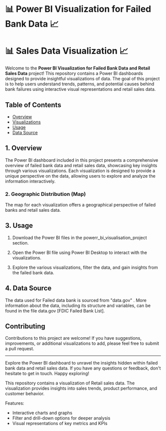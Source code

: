 # 📊 Power BI Visualization for Failed Bank Data 📈
# 📊 Sales Data Visualization 📈


Welcome to the **Power BI Visualization for Failed Bank Data and Retail Sales Data** project! This repository contains a Power BI dashboards designed to provide insightful visualizations of data. The goal of this project is to help users understand trends, patterns, and potential causes behind bank failures using interactive visual representations and retail sales data.

## Table of Contents

- [Overview](#overview)
- [Visualizations](#visualizations)
- [Usage](#usage)
- [Data Source](#data-source)

## 1. Overview

The Power BI dashboard included in this project presents a comprehensive overview of failed bank data and retail sales data, showcasing key insights through various visualizations. Each visualization is designed to provide a unique perspective on the data, allowing users to explore and analyze the information interactively.


### 2. Geographic Distribution (Map)

The map for each visualization offers a geographical perspective of failed banks and retail sales data.


## 3. Usage

1. Download the Power BI files in the powerr_bi_visualisation_project section.
   
2. Open the Power BI file using Power BI Desktop to interact with the visualizations.

3. Explore the various visualizations, filter the data, and gain insights from the failed bank data.

## 4. Data Source

The data used for Failed data bank is sourced from "data.gov" . More information about the data, including its structure and variables, can be found in the file data.gov [FDIC Failed Bank List].

## Contributing

Contributions to this project are welcome! If you have suggestions, improvements, or additional visualizations to add, please feel free to submit a pull request.


---

Explore the Power BI dashboard to unravel the insights hidden within failed bank data and retail sales data. If you have any questions or feedback, don't hesitate to get in touch. Happy exploring!



This repository contains a visualization of Retail sales data. The visualization provides insights into sales trends, product performance, and customer behavior. 

Features:
- Interactive charts and graphs
- Filter and drill-down options for deeper analysis
- Visual representations of key metrics and KPIs
